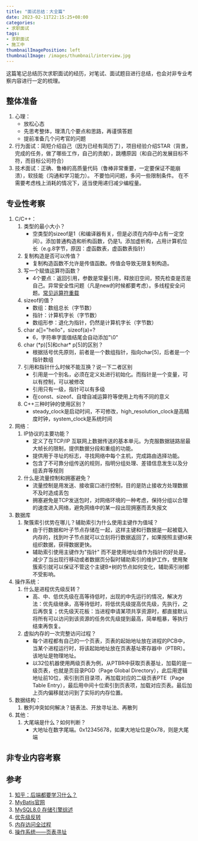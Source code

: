 ```yaml
---
title: "面试总结：大全篇"
date: 2023-02-11T22:15:25+08:00
categories:
- 求职面试
tags:
- 求职面试
- 施工中
thumbnailImagePosition: left
thumbnailImage: /images/thumbnail/interview.jpg
---
```

这篇笔记总结历次求职面试的经历，对笔试、面试题目进行总结，也会对非专业考察内容进行一定的梳理。
<!--more-->
## 整体准备
1. 心理：
    - 放松心态
    - 先思考整体，理清几个要点和思路，再谨慎答题
    - 提前准备几个问考官的问题
1. 行为面试：简短介绍自己（因为已经有简历了），项目经验介绍STAR（背景，完成的任务，做了哪些工作，自己的贡献），跳槽原因（和自己的发展目标不符，而目标公司符合）
1. 技术面试：正确、鲁棒的高质量代码（鲁棒非常重要，一定要保证不能崩溃），软技能（沟通和学习能力）。 不要怕问问题，多问一些限制条件。 在不需要考虑栈上消耗的情况下，适当使用递归减少编程量。
## 专业性考察
1. C/C++：
    1. 类型的最小大小？
        - 空类型的sizeof是1（和编译器有关，但是必须在内存中占有一定空间）。添加普通构造和析构函数，仍是1。添加虚析构，占用计算机位长（e.g.8字节，原因：虚函数表，虚函数表指针）
    1. 复制构造是否可以传值？
        - 复制构造函数不允许是传值函数。传值会导致无限复制构造。
    1. 写一个赋值运算符函数？
        - 4个要点：返回引用，参数是常量引用，释放旧空间，预先检查是否是自己。异常安全性问题（凡是new的时候都要考虑）。多线程安全问题。[常见运算符重载](https://www.runoob.com/cplusplus/cpp-overloading.html)
    1. sizeof的值？
        - 数组：数组总长（字节数）
        - 指针：计算机字长（字节数）
        - 数组形参：退化为指针，仍然是计算机字长（字节数）
    1. char a[]="hello"，sizeof(a)=?
        - 6，字符串字面值结尾会自动添加"\0"
    1. char (\*p)[5]和char\* p[5]的区别？
        - 根据括号优先原则，前者是一个数组指针，指向char[5]，后者是一个指针数组
    1. 引用和指针什么时候不能互换？说一下二者区别
        - 引用是一个别名，必须在定义处进行初始化。而指针是一个变量，可以有控制，可以被修改
        - 引用只有一级，指针可以有多级
        - 在const、sizeof、自增自减运算符等使用上均有不同的意义
    1. C++三种时钟的使用区别？
        - steady_clock是启动时间，不可修改，high_resolution_clock是高精度时钟，system_clock是系统时间
1. 网络：
    1. IP协议的主要功能？
        - 定义了在TCP/IP 互联网上数据传送的基本单元。为克服数据链路层最大帧长的限制，提供数据分段和重组的功能。
        - 提供用于寻址的标志，寻找网络中每个主机，完成路由选择功能。
        - 包含了不可靠分组传送的规则，指明分组处理、差错信息发生以及分组丢弃等规则
    1. 什么是流量控制和拥塞避免？
        - 流量控制是用发送、接收窗口进行控制，目的是防止接收方处理数据不及时造成丢包
        - 拥塞避免是TCP发送包时，对网络环境的一种考虑，保持分组以合理的速度进入网络，避免网络中的某一段出现拥塞而丢失报文
1. 数据库
    1. 聚簇索引优势在哪儿？辅助索引为什么使用主键作为值域？
        - 由于行数据和叶子节点存储在一起，这样主键和行数据是一起被载入内存的，找到叶子节点就可以立刻将行数据返回了，如果按照主键Id来组织数据，获得数据更快。
        - 辅助索引使用主键作为"指针" 而不是使用地址值作为指针的好处是，减少了当出现行移动或者数据页分裂时辅助索引的维护工作，使用聚簇索引就可以保证不管这个主键B+树的节点如何变化，辅助索引树都不受影响。
1. 操作系统：
    1. 什么是进程优先级反转？
        - 高、中、低优先级在高等待低时，出现的中先运行的情况，解决方法：优先级继承，高等待低时，将低优先级提高优先级，先执行，之后再恢复；优先级天花板：当进程申请某项共享资源时，都直接默认将所有可以访问到该资源的任务优先级提到最高，简单粗暴，等执行结束再恢复。
    1. 虚拟内存的一次完整访问过程？
        - 每个进程都有自己的一个页表，页表的起始地址放在进程的PCB中，当某个进程运行时，将该起始地址放在页表基址寄存器中（PTBR）。该地址是物理地址。
        - 以32位机器使用两级页表为例，从PTBR中获取页表基址，加载的是一级页表，也就是页目录PGD（Page Global Directory），此后用逻辑地址前10位，索引到页目录项，再加载对应的二级页表PTE（Page Table Entry），最后用中间十位索引到页表项，加载对应页表。最后加上页内偏移就访问到了实际的内存位置。
1. 数据结构：
    1. 散列冲突如何解决？链表法、开放寻址法、再散列
1. 其他：
    1. 大尾端是什么？如何判断？
        - 大地址在数字尾端。0x12345678，如果大地址位是0x78，则是大尾端

## 非专业内容考察

## 参考
1. [知乎：后端都要学习什么？](https://www.zhihu.com/question/24952874/answer/518162706)
1. [MyBatis官网](https://mybatis.org/mybatis-3/zh/index.html)
1. [MySQL8.0 存储引擎综述](https://dev.mysql.com/doc/refman/8.0/en/pluggable-storage-overview.html)
1. [优先级反转](https://blog.51cto.com/u_15478392/4912194)
1. [内存访问全过程](https://blog.csdn.net/zhouzhiyao960211/article/details/106038416)
1. [操作系统——页表寻址](https://blog.csdn.net/qq_16775293/article/details/107855301)